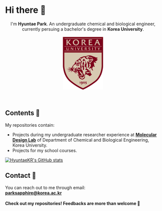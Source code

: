 # Hi there :wave:
<p align="center">
I'm <strong>Hyuntae Park</strong>. An undergraduate chemical and biological engineer, currently persuing a bachelor's degree in <strong>Korea University</strong>.</br>
</br>
<img src="./images/crimson2positive.gif" alt="School logo" width="130" height="170">
</p>
</br>

## Contents :book:
My repositories contain:
* Projects during my undergraduate researcher experience at [**Molecular Design Lab**](http://cbemdl.com) of Department of Chemical and Biological Engineering, Korea University.
* Projects for my school courses.

[![HyuntaeKR's GitHub stats](https://github-readme-stats.vercel.app/api/top-langs/?username=HyuntaeKR)](https://github.com/anuraghazra/github-readme-stats)

## Contact :call_me_hand:
You can reach out to me through email:</br>
<strong>parksapphire@korea.ac.kr</strong></br>
</br>
<strong>Check out my repositories! Feedbacks are more than welcome :pray:</strong>



